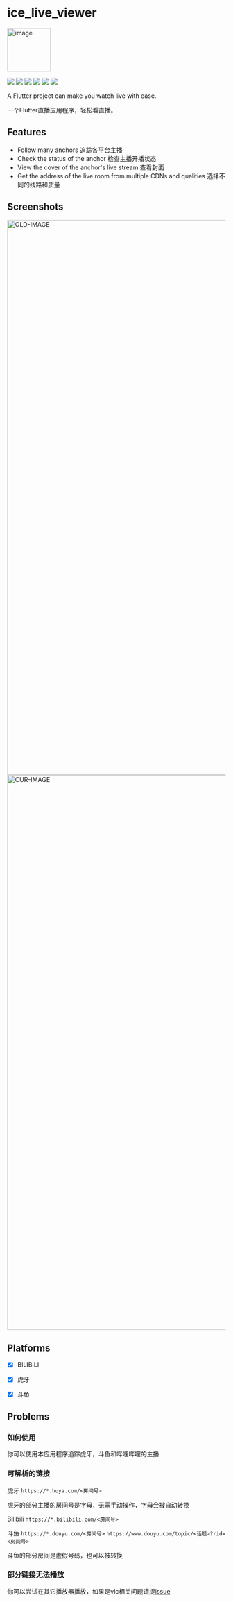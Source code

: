 # ice_live_viewer

<img width="100" alt="image" src="https://user-images.githubusercontent.com/16839488/159170616-6633b2c9-0b33-4dd1-9de4-b73b9d70eca4.png">

![](https://img.shields.io/badge/language-dart-blue.svg?style=for-the-badge&color=00ACC1)
![](https://img.shields.io/badge/flutter-00B0FF?style=for-the-badge&logo=flutter)
[![](https://img.shields.io/github/downloads/iiijam/ice_live_viewer/total?style=for-the-badge&color=FF2196)](https://github.com/iiijam/ice_live_viewer/releases)
![](https://img.shields.io/github/license/iiijam/ice_live_viewer?style=for-the-badge)
![](https://img.shields.io/github/stars/iiijam/ice_live_viewer?style=for-the-badge)
![](https://img.shields.io/github/issues/iiijam/ice_live_viewer?style=for-the-badge&color=9C27B0)

A Flutter project can make you watch live with ease.

一个Flutter直播应用程序，轻松看直播。

## Features

- Follow many anchors 追踪各平台主播
- Check the status of the anchor 检查主播开播状态
- View the cover of the anchor's live stream 查看封面
- Get the address of the live room from multiple CDNs and qualities 选择不同的线路和质量

## Screenshots

<img width="1280" alt="OLD-IMAGE" src="https://user-images.githubusercontent.com/16839488/169522945-eeb5d2b7-019e-481c-8149-94f50d36ea4b.png">
<img width="1280" alt="CUR-IMAGE" src="https://user-images.githubusercontent.com/16839488/179977506-6b23baa2-50a8-4df5-85b3-5c80beaf1bc0.png">

## Platforms
- [x] BILIBILI

- [x] 虎牙

- [x] 斗鱼

## Problems
### 如何使用
你可以使用本应用程序追踪虎牙，斗鱼和哔哩哔哩的主播
### 可解析的链接
虎牙 `https://*.huya.com/<房间号>`

虎牙的部分主播的房间号是字母，无需手动操作，字母会被自动转换

Bilibili `https://*.bilibili.com/<房间号>`

斗鱼 `https://*.douyu.com/<房间号>` `https://www.douyu.com/topic/<话题>?rid=<房间号>`

斗鱼的部分房间是虚假号码，也可以被转换


### 部分链接无法播放
你可以尝试在其它播放器播放，如果是vlc相关问题请提[issue](https://github.com/iiijam/ice_live_viewer/issues/new/choose)
